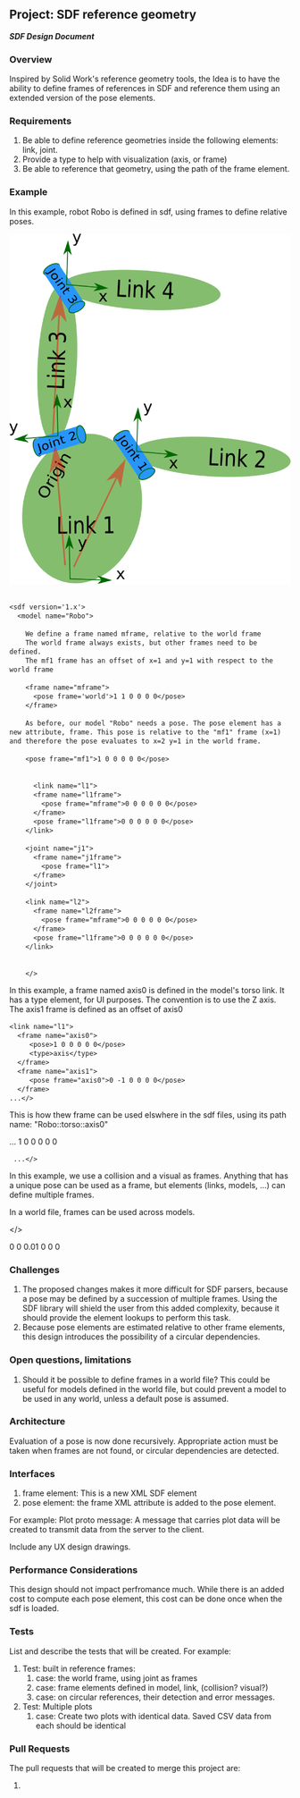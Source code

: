 ## Project: SDF reference geometry
***SDF Design Document***

### Overview

Inspired by Solid Work's reference geometry tools, the Idea is to have the ability to define frames of references in SDF and reference them using an extended version of the pose elements.


### Requirements

1. Be able to define reference geometries inside the following elements: link, joint.
1. Provide a type to help with visualization (axis, or frame)
1. Be able to reference that geometry, using the path of the frame element.

### Example

In this example, robot Robo is defined in sdf, using frames to define relative poses.

![kinematic chain](links.png)


~~~

<sdf version='1.x'>
  <model name="Robo">

    We define a frame named mframe, relative to the world frame
    The world frame always exists, but other frames need to be defined.
    The mf1 frame has an offset of x=1 and y=1 with respect to the world frame

    <frame name="mframe">
      <pose frame='world'>1 1 0 0 0 0</pose>
    </frame>

    As before, our model "Robo" needs a pose. The pose element has a new attribute, frame. This pose is relative to the "mf1" frame (x=1) and therefore the pose evaluates to x=2 y=1 in the world frame.

    <pose frame="mf1">1 0 0 0 0 0</pose>


      <link name="l1">
      <frame name="l1frame">
        <pose frame="mframe">0 0 0 0 0 0</pose>
      </frame>
      <pose frame="l1frame">0 0 0 0 0 0</pose>
    </link>

    <joint name="j1">
      <frame name="j1frame">
        <pose frame="l1">
      </frame>
    </joint>

    <link name="l2">
      <frame name="l2frame">
        <pose frame="mframe">0 0 0 0 0 0</pose>
      </frame>
      <pose frame="l1frame">0 0 0 0 0 0</pose>
    </link>


    </>

~~~


In this example, a frame named axis0 is defined in the model's torso link. It has a type element, for UI purposes. The convention is to use the Z axis. The axis1 frame is defined as an offset of axis0

<sdf version="1.5x">
  <model name="Robo">

    <link name="l1">
      <frame name="axis0">
         <pose>1 0 0 0 0 0</pose>
         <type>axis</type>
      </frame>
      <frame name="axis1">
         <pose frame="axis0">0 -1 0 0 0 0</pose>
      </frame>
    ...</>

This is how thew frame can be used elswhere in the sdf files, using its path name: "Robo::torso::axis0"


<sdf version="1.5x">
  <model name="Robo">
    ...
    <link name="arm0">
      <pose frame="Robo::torso::axis0">1 0 0 0 0 0</pose>

     ...</>


In this example, we use a collision and a visual as frames. Anything that has a unique pose can be used as a frame, but elements (links, models, ...) can define multiple frames.


<example missing>



In a world file, frames can be used across models.


<world>
  <frame "center">
  <frame "offense">
  <frame "defense" >


  <model name="Robo"></>

  <model name="Robo2">
    <pose frame='Robo::torso'>0 0 0.01 0 0 0</pose>
  </>


### Challenges

1. The proposed changes makes it more difficult for SDF parsers, because a pose may be defined by a succession of multiple frames. Using the SDF library will shield the user from this added complexity, because it should provide the element lookups to perform this task.
1. Because pose elements are estimated relative to other frame elements, this design introduces the possibility of a circular dependencies.

### Open questions, limitations

1. Should it be possible to define frames in a world file? This could be useful for models defined in the world file, but could prevent a model to be used in any world, unless a default pose is assumed.

### Architecture

Evaluation of a pose is now done recursively. Appropriate action must be taken when frames are not found, or circular dependencies are detected.


### Interfaces

1. frame element: This is a new XML SDF element
1. pose element: the frame XML attribute is added to the pose element.

For example:
Plot proto message: A message that carries plot data will be created to transmit data from the server to the client.

Include any UX design drawings.

### Performance Considerations

This design should not impact perfromance much. While there is an added cost to compute each pose element, this cost can be done once when the sdf is loaded.

### Tests
List and describe the tests that will be created. For example:

1. Test: built in reference frames:
    1. case: the world frame, using joint as frames
    1. case: frame elements defined in model, link, (collision? visual?)
    1. case: on circular references, their detection and error messages.
1. Test: Multiple plots
    1. case: Create two plots with identical data. Saved CSV data from each should be identical

### Pull Requests


The pull requests that will be created to merge this project are:

1.





